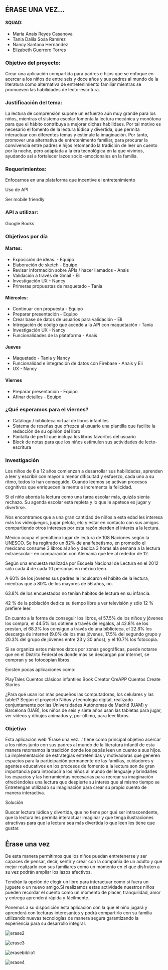 ## ÉRASE UNA VEZ...

#### SQUAD:

- María Anais Reyes Casanova
- Tania Dalila Sosa Ramírez
- Nancy Santana Hernández
- Elizabeth Guerrero Torres


### Objetivo del proyecto:
Crear una aplicación compartida para padres e hijos que se enfoque en acercar a los niños de entre seis y doce años y sus padres al mundo de la literatura como alternativa de entretenimiento familiar mientras se promueven las habilidades de lecto-escritura.

### Justificación del tema:
La lectura de comprensión supone un esfuerzo aún muy grande para los niños, mientras el sistema escolar fomenta la lectura mecánica y monótona para que el hábito contribuya a mejorar dichas habilidaes. Por tal motivo es necesario el fomento de la lectura lúdica y divertida, que permita interactuar con diferentes temas y estimule la imaginación.
Por tanto, promover una alternativa de entretenimento familiar, para procurar la convivencia entre padres e hijos retomando la tradición de leer un cuento por la noche, pero adaptada a la era tecnológica en la que vivimos, ayudando así a fortalecer lazos socio-emocionales en la familia.


### Requerimientos:
Enfocarnos en una plataforma que incentive el entretenimiento

Uso de API

Ser mobile friendly

### API a utilizar:
Google Books

### Objetivos por día

#### Martes:

- Exposición de ideas. - Equipo
- Elaboración de sketch - Equipo
- Revisar información sobre APIs / hacer llamados - Anais
- Validación a través de Gmail - Eli
- Investigación UX - Nancy
- Primeras propuestas de maquetado - Tania

#### Miércoles:

- Continuar con propuesta - Equipo
- Preparar presentación - Equipo
- Crear base de datos de usuarios para validación - Eli
- Intregación de código que accede a la API con maquetación - Tania
- Investigación UX - Nancy
- Funcionalidades de la plataforma - Anais

#### Jueves

- Maquetado - Tania y Nancy
- Funcionalidad e integración de datos con Firebase - Anais y Eli
- UX - Nancy

#### Viernes

- Preparar presentación - Equipo
- Afinar detalles - Equipo

### ¿Qué esperamos para el viernes?
- Catálogo / biblioteca virtual de libros infantiles
- Sistema de reseñas que ofrezca al usuario una plantilla que facilite la redacción de su opinión del libro
- Pantalla de perfil que incluya los libros favoritos del usuario
- Block de notas para que los niños estimulen sus actividades de lecto-escritura


### Investigación

Los niños de 6 a 12 años  comienzan a desarrollar sus habilidades, aprenden a leer y escribir  con mayor o menor dificultad y esfuerzo, cada uno a su ritmo, todos lo han conseguido. Cuando leemos se activan procesos cognitivos que enriquecen la mente e incrementa la felicidad.


Si el niño aborda la lectura como una tarea escolar más, quizás sienta rechazo. Su agenda escolar está repleta y lo que le apetece es jugar y divertirse.

Nos encontramos que a una gran cantidad de niños a esta edad les interesa más los videojuegos, jugar pelota, etc y estar en contacto con sus amigos compartiendo otros intereses por esta razón pierden el interés a la lectura.  

México ocupa el penúltimo lugar de lectura de 108 Naciones según la UNESCO. Se ha regitrado un 82% de analfebetismo, en promedio el mexicano consume 3 libros al año y dedica 3 horas ala semana a la lectura extraescolar- en comparación con Alemania que lee al rededor de 12.

Según una encuesta realizada por Escuela Nacional de Lectura en el 2012 sólo cada 4 de cada 10  personas en méxico leen.

A 60% de los jóvenes sus padres le inculcaron el hábito de la lectura, mientras que a 80% de los mayores de 56 años, no.

63.8% de los encuestados no tenían hábitos de lectura en su infancia.

42 % de la población dedica su tiempo libre a ver televisión y sólo 12 % prefiere leer.

En cuanto a la forma de conseguir los libros, el 57.5% de los niños y jóvenes los compra, el 44.5% los obtiene a través de regalos, al 42.8% se los prestan, el 68.3% los consigue a través
de una biblioteca, el 22.8% los descarga de internet (9.0% de los más jóvenes, 17.5% del
segundo grupo y 20.3% del grupo de jóvenes entre 23 y 30 años); y el 10.7% los fotocopia.

Si se organiza estos mismos datos por zonas geográficas, puede notarse que en el Distrito Federal
es donde más se descargan por internet, se compran y se fotocopian libros.


Existen pocas aplicaciones como:

PlayTales
Cuentos clásicos infantiles
Book Creator
CreAPP Cuentos Create Stories

¿Para qué usan los más pequeños las computadoras, los celulares y las tablet? Según el proyecto Niños y tecnología digital, realizado conjuntamente por las Universidades Autónomas de Madrid (UAM) y Barcelona (UAB), los niños de seis y siete años usan las tabletas para jugar, ver vídeos y dibujos animados y, por último, para leer libros.   


### Objetivo

Esta aplicación web 'Érase una vez...' tiene como principal objetivo acercar a los niños junto con sus padres al mundo de la literatura infantil de esta manera retomamos la tradición donde los papás leen un cuento a sus hijos.
La implementación de estrategias entretenidas y  motivadoras que generen espacios para la participación permanente de las familias, cuidadores y agentes educativos en los procesos de fomento a la lectura son de gran importancia para introducir a los niños al mundo del lenguaje y brindarles los espacios y las herramientas necesarias para recrear su imaginación ofreciéndoles una lectura que despierte su interés  que al mismo tiempo se Entretengan utilizado su imaginación para crear su propio cuento de manera interactiva.

Solución

Buscar lectura lúdica y divertida, que no tiene por qué ser intrascendente, que la lectura les permita interactuar imaginar y que tenga ilustraciones atractivas para que la lectura sea más divertida lo que leen les tiene que gustar.

## Érase una vez

De esta manera  permitimos que los niños puedan entretenerse y ser capaces de pensar, decir, sentir y crear con la compañía de un adulto y que mejor realizarlo con sus familiares como un momento en el que disfruten a su vez podrán ampliar los lazos afectivos.

Tendrán la opción de elegir un libro  para  interactuar como si fuera un juguete o un nuevo amigo.Si realizamos estas actividade nuestros niños pueden recordar el cuento como un momento de placer, tranquilidad, amor y entrega aprenderá rápida y fácilmente.

Ponemos a su disposición esta aplicación con la que el niño jugará y aprenderá con lecturas interesantes y podrá compartirlo con su familia utilizando nuevas tecnologías de manera segura garantizando la experiencia para su desarrollo integral.


![erase2](https://user-images.githubusercontent.com/32877064/38588137-e41c9676-3ce9-11e8-8f77-cb6a5b37ceec.png)


![erase3](https://user-images.githubusercontent.com/32877064/38588138-e4369404-3ce9-11e8-9cda-71f2eb22f3b8.png)


![erasebiblio1](https://user-images.githubusercontent.com/32877064/38588139-e4523ec0-3ce9-11e8-9799-13dfb16e1b94.png)


![erase4](https://user-images.githubusercontent.com/32877064/38588143-e91922ca-3ce9-11e8-9e6a-821816cc0f7a.png)
